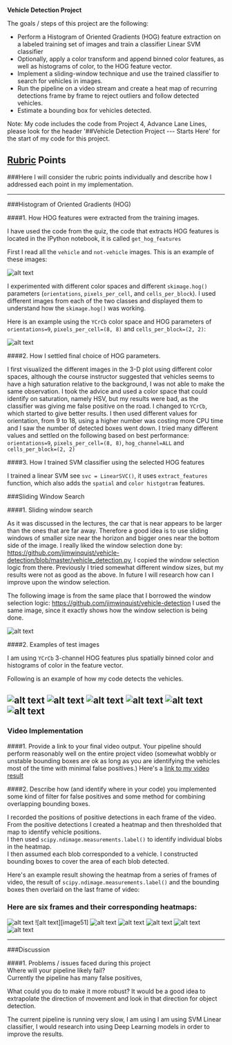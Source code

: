 **Vehicle Detection Project**

The goals / steps of this project are the following:

* Perform a Histogram of Oriented Gradients (HOG) feature extraction on a labeled training set of images and train a classifier Linear SVM classifier
* Optionally, apply a color transform and append binned color features, as well as histograms of color, to the HOG feature vector. 
* Implement a sliding-window technique and use the trained classifier to search for vehicles in images.
* Run the pipeline on a video stream and create a heat map of recurring detections frame by frame to reject outliers and follow detected vehicles.
* Estimate a bounding box for vehicles detected.

Note: My code includes the code from Project 4, Advance Lane Lines, please look for the header '##Vehicle Detection Project --- Starts Here' for the start of my code for this project.

[//]: # (Image References)
[image1]: ./output_images/CarNotCar.png
[image2]: ./output_images/hog_examples/hog/hog.jpg
[image3]: ./output_images/search_windows.png
[image4]: ./output_images/boxes1.png
[image42]: ./output_images/boxes2.png
[image43]: ./output_images/boxes3.png
[image44]: ./output_images/boxes4.png
[image45]: ./output_images/boxes5.png
[image46]: ./output_images/boxes6.png


[image5]: ./output_images/heatmap1.png
[image52]: ./output_images/heatmap2.png
[image53]: ./output_images/heatmap3.png
[image54]: ./output_images/heatmap4.png
[image55]: ./output_images/heatmap5.png
[image56]: ./output_images/heatmap6.png



[video1]: ./project_video.mp4

## [Rubric](https://review.udacity.com/#!/rubrics/513/view) Points
###Here I will consider the rubric points individually and describe how I addressed each point in my implementation.  

---
###Histogram of Oriented Gradients (HOG)

####1. How HOG features were extracted from the training images.

I have used the code from the quiz, the code that extracts HOG features is located in the IPython notebook, it is called `get_hog_features`  

First I read all the `vehicle` and `not-vehicle` images. This is an example of these images:

![alt text][image1]

I experimented with different color spaces and different `skimage.hog()` parameters (`orientations`, `pixels_per_cell`, and `cells_per_block`).  I used different images from each of the two classes and displayed them to understand how the `skimage.hog()` was working.

Here is an example using the `YCrCb` color space and HOG parameters of `orientations=9`, `pixels_per_cell=(8, 8)` and `cells_per_block=(2, 2)`:


![alt text][image2]

####2. How I settled final choice of HOG parameters.

I first visualized the different images in the 3-D plot using different color spaces, although the course instructor suggested that vehicles seems to have a high saturation relative to the background, I was not able to make the same observation. I took the advice and used a color space that could identify on saturation, namely HSV, but my results were bad, as the classifier was giving me false positive on the road. I changed to `YCrCb`, which started to give better results.  I then used different values for orientation, from 9 to 18, using a higher number was costing more CPU time and I saw the number of detected boxes went down. I tried many different values and settled on the following based on best performance:
`orientations=9`, `pixels_per_cell=(8, 8)`, `hog_channel=ALL` and `cells_per_block=(2, 2)`   

####3. How I trained SVM classifier using the selected HOG features

I trained a linear SVM see `svc = LinearSVC()`, it uses `extract_features` function, which also adds the `spatial` and `color histgotram` features.

###Sliding Window Search

####1. Sliding window search

As it was discussed in the lectures, the car that is near appears to be larger than the ones that are far away. Therefore a good idea is to use sliding windows of smaller size near the horizon and bigger ones near the bottom side of the image.  I really liked the window selection done by: https://github.com/jimwinquist/vehicle-detection/blob/master/vehicle_detection.py, I copied the window selection logic from there.
Previously I tried somewhat different window sizes, but my results were not as good as the above. In future I will research how can I improve upon the window selection.

The following image is from the same place that I borrowed the window selection logic: https://github.com/jimwinquist/vehicle-detection I used the same image, since it exactly shows how the window selection is being done.

![alt text][image3]

####2. Examples of test images 

I am using `YCrCb` 3-channel HOG features plus spatially binned color and histograms of color in the feature vector.

Following is an example of how my code detects the vehicles.

![alt text][image4]
![alt text][image42]
![alt text][image43]
![alt text][image44]
![alt text][image45]
![alt text][image46]
---

### Video Implementation

####1. Provide a link to your final video output.  Your pipeline should perform reasonably well on the entire project video (somewhat wobbly or unstable bounding boxes are ok as long as you are identifying the vehicles most of the time with minimal false positives.)
Here's a [link to my video result](./project_video.mp4)


####2. Describe how (and identify where in your code) you implemented some kind of filter for false positives and some method for combining overlapping bounding boxes.

I recorded the positions of positive detections in each frame of the video.  
From the positive detections I created a heatmap and then thresholded that map to identify vehicle positions.  
I then used `scipy.ndimage.measurements.label()` to identify individual blobs in the heatmap.  
I then assumed each blob corresponded to a vehicle.  I constructed bounding boxes to cover the area of each 
blob detected.  

Here's an example result showing the heatmap from a series of frames of video, 
the result of `scipy.ndimage.measurements.label()` and the bounding boxes then overlaid on the last frame of video:

### Here are six frames and their corresponding heatmaps:

![alt text][image5]
![alt text][image51]
![alt text][image52]
![alt text][image53]
![alt text][image54]
![alt text][image55]
![alt text][image56]



---

###Discussion

####1. Problems / issues faced during this project  
Where will your pipeline likely fail?  
Currently the pipeline has many false positives,

What could you do to make it more robust?
It would be a good idea to extrapolate the direction of movement and look in that direction for object detection.

The current pipeline is running very slow, I am using 
I am using SVM Linear classifier, I would research into using Deep Learning models in order to improve the results.

